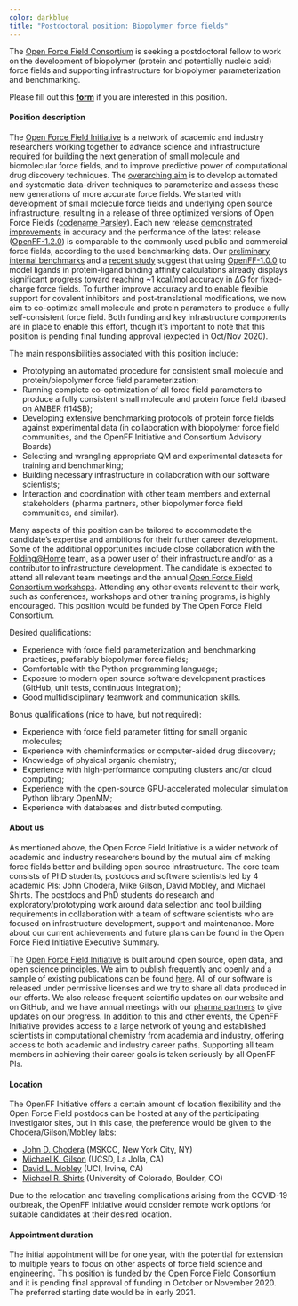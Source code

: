 ```yaml
---
color: darkblue
title: "Postdoctoral position: Biopolymer force fields"
---
```


The [Open Force Field Consortium](https://openforcefield.org/about/organization/#open-force-field-consortium) is seeking a postdoctoral fellow to work on the development of biopolymer (protein and potentially nucleic acid) force fields and supporting infrastructure for biopolymer parameterization and benchmarking.

Please fill out this [**form**](https://forms.gle/hypPwzdYBnTRirG97) if you are interested in this position.

#### Position description

The [Open Force Field Initiative](https://openforcefield.org/about/organization/#open-force-field-initiative) is a network of academic and industry researchers working together to advance science and infrastructure required for building the next generation of small molecule and biomolecular force fields, and to improve predictive power of computational drug discovery techniques. The [overarching aim](https://openforcefield.org/about/mission/) is to develop automated and systematic data-driven techniques to parameterize and assess these new generations of more accurate force fields. We started with development of small molecule force fields and underlying open source infrastructure, resulting in a release of three optimized versions of Open Force Fields ([codename Parsley](https://github.com/openforcefield/openforcefields/releases)). Each new release [demonstrated improvements](https://openforcefield.org/community/news/general/benchmark-small-molecules/) in accuracy and the performance of the latest release ([OpenFF-1.2.0](https://doi.org/10.5281/zenodo.3872244)) is comparable to the commonly used public and commercial force fields, according to the used benchmarking data. Our [preliminary internal benchmarks](https://doi.org/10.5281/zenodo.3777276) and a [recent study](https://www.biorxiv.org/content/10.1101/2020.07.29.227959v1) suggest that using [OpenFF-1.0.0](https://doi.org/10.5281/zenodo.3483227) to model ligands in protein-ligand binding affinity calculations already displays significant progress toward reaching ~1 kcal/mol accuracy in ΔG for fixed-charge force fields. To further improve accuracy and to enable flexible support for covalent inhibitors and post-translational modifications, we now aim to co-optimize small molecule and protein parameters to produce a fully self-consistent force field. Both funding and key infrastructure components are in place to enable this effort, though it’s important to note that this position is pending final funding approval (expected in Oct/Nov 2020).

The main responsibilities associated with this position include:

* Prototyping an automated procedure for consistent small molecule and protein/biopolymer force field parameterization;
* Running complete co-optimization of all force field parameters to produce a fully consistent small molecule and protein force field (based on AMBER ff14SB);
* Developing extensive benchmarking protocols of protein force fields against experimental data (in collaboration with biopolymer force field communities, and the OpenFF Initiative and Consortium Advisory Boards)
* Selecting and wrangling appropriate QM and experimental datasets for training and benchmarking;
* Building necessary infrastructure in collaboration with our software scientists;
* Interaction and coordination with other team members and external stakeholders (pharma partners, other biopolymer force field communities, and similar).

Many aspects of this position can be tailored to accommodate the candidate’s expertise and ambitions for their further career development. Some of the additional opportunities include close collaboration with the [Folding@Home](https://foldingathome.org/) team, as a power user of their infrastructure and/or as a contributor to infrastructure development. The candidate is expected to attend all relevant team meetings and the annual [Open Force Field Consortium workshops](https://openforcefield.org/community/events/workshops/). Attending any other events relevant to their work, such as conferences, workshops and other training programs, is highly encouraged. This position would be funded by The Open Force Field Consortium.

Desired qualifications:

* Experience with force field parameterization and benchmarking practices, preferably biopolymer force fields;
* Comfortable with the Python programming language;
* Exposure to modern open source software development practices (GitHub, unit tests, continuous integration);
* Good multidisciplinary teamwork and communication skills.

Bonus qualifications (nice to have, but not required):

* Experience with force field parameter fitting for small organic molecules;
* Experience with cheminformatics or computer-aided drug discovery;
* Knowledge of physical organic chemistry;
* Experience with high-performance computing clusters and/or cloud computing;
* Experience with the open-source GPU-accelerated molecular simulation Python library OpenMM;
* Experience with databases and distributed computing.


#### About us

As mentioned above, the Open Force Field Initiative is a wider network of academic and industry researchers bound by the mutual aim of making force fields better and building open source infrastructure. The core team consists of PhD students, postdocs and software scientists led by 4 academic PIs: John Chodera, Mike Gilson, David Mobley, and Michael Shirts. The postdocs and PhD students do research and exploratory/prototyping work around data selection and tool building requirements in collaboration with a team of software scientists who are focused on infrastructure development, support and maintenance. More about our current achievements and future plans can be found in the Open Force Field Initiative Executive Summary.

The [Open Force Field Initiative](http://openforcefield.org) is built around open source, open data, and open science principles. We aim to publish frequently and openly and a sample of existing publications can be found [here](/science/publications). All of our software is released under permissive licenses and we try to share all data produced in our efforts. We also release frequent scientific updates on our website and on GitHub, and we have annual meetings with our [pharma partners](/about/organization/#industry-partners) to give updates on our progress. In addition to this and other events, the OpenFF Initiative provides access to a large network of young and established scientists in computational chemistry from academia and industry, offering access to both academic and industry career paths. Supporting all team members in achieving their career goals is taken seriously by all OpenFF PIs.

#### Location

The OpenFF Initiative offers a certain amount of location flexibility and the Open Force Field postdocs can be hosted at any of the participating investigator sites, but in this case, the preference would be given to the Chodera/Gilson/Mobley labs:

* [John D. Chodera](http://choderalab.org) (MSKCC, New York City, NY)
* [Michael K. Gilson](http://gilson.cloud.ucsd.edu/) (UCSD, La Jolla, CA)
* [David L. Mobley](http://mobleylab.org) (UCI, Irvine, CA)
* [Michael R. Shirts](http://mobleylab.org) (University of Colorado, Boulder, CO)

Due to the relocation and traveling complications arising from the COVID-19 outbreak, the OpenFF Initiative would consider remote work options for suitable candidates at their desired location.

#### Appointment duration

The initial appointment will be for one year, with the potential for extension to multiple years to focus on other aspects of force field science and engineering. This position is funded by the Open Force Field Consortium and it is pending final approval of funding in October or November 2020. The preferred starting date would be in early 2021.
